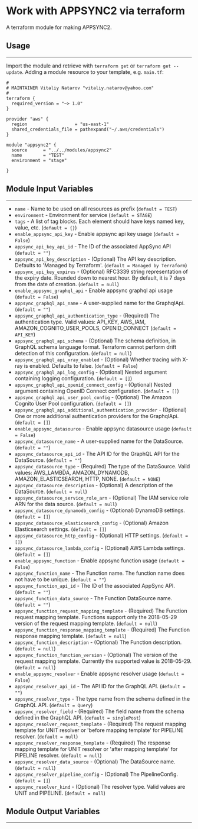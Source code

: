 # Work with APPSYNC2 via terraform

A terraform module for making APPSYNC2.


## Usage
----------------------
Import the module and retrieve with ```terraform get``` or ```terraform get --update```. Adding a module resource to your template, e.g. `main.tf`:

```
#
# MAINTAINER Vitaliy Natarov "vitaliy.natarov@yahoo.com"
#
terraform {
  required_version = "~> 1.0"
}

provider "aws" {
  region                  = "us-east-1"
  shared_credentials_file = pathexpand("~/.aws/credentials")
}

module "appsync2" {
  source      = "../../modules/appsync2"
  name        = "TEST"
  environment = "stage"

}

```

## Module Input Variables
----------------------
- `name` - Name to be used on all resources as prefix (`default = TEST`)
- `environment` - Environment for service (`default = STAGE`)
- `tags` - A list of tag blocks. Each element should have keys named key, value, etc. (`default = {}`)
- `enable_appsync_api_key` - Enable appsync api key usage (`default = False`)
- `appsync_api_key_api_id` - The ID of the associated AppSync API (`default = ""`)
- `appsync_api_key_description` - (Optional) The API key description. Defaults to 'Managed by Terraform'. (`default = Managed by Terraform`)
- `appsync_api_key_expires` - (Optional) RFC3339 string representation of the expiry date. Rounded down to nearest hour. By default, it is 7 days from the date of creation. (`default = null`)
- `enable_appsync_graphql_api` - Enable appsync graphql api usage (`default = False`)
- `appsync_graphql_api_name` - A user-supplied name for the GraphqlApi. (`default = ""`)
- `appsync_graphql_api_authentication_type` - (Required) The authentication type. Valid values: API_KEY, AWS_IAM, AMAZON_COGNITO_USER_POOLS, OPENID_CONNECT (`default = API_KEY`)
- `appsync_graphql_api_schema` - (Optional) The schema definition, in GraphQL schema language format. Terraform cannot perform drift detection of this configuration. (`default = null`)
- `appsync_graphql_api_xray_enabled` - (Optional) Whether tracing with X-ray is enabled. Defaults to false. (`default = False`)
- `appsync_graphql_api_log_config` - (Optional) Nested argument containing logging configuration. (`default = []`)
- `appsync_graphql_api_openid_connect_config` - (Optional) Nested argument containing OpenID Connect configuration. (`default = []`)
- `appsync_graphql_api_user_pool_config` - (Optional) The Amazon Cognito User Pool configuration. (`default = []`)
- `appsync_graphql_api_additional_authentication_provider` - (Optional) One or more additional authentication providers for the GraphqlApi. (`default = []`)
- `enable_appsync_datasource` - Enable appsync datasource usage (`default = False`)
- `appsync_datasource_name` - A user-supplied name for the DataSource. (`default = ""`)
- `appsync_datasource_api_id` - The API ID for the GraphQL API for the DataSource. (`default = ""`)
- `appsync_datasource_type` - (Required) The type of the DataSource. Valid values: AWS_LAMBDA, AMAZON_DYNAMODB, AMAZON_ELASTICSEARCH, HTTP, NONE. (`default = NONE`)
- `appsync_datasource_description` - (Optional) A description of the DataSource. (`default = null`)
- `appsync_datasource_service_role_arn` - (Optional) The IAM service role ARN for the data source. (`default = null`)
- `appsync_datasource_dynamodb_config` - (Optional) DynamoDB settings. (`default = []`)
- `appsync_datasource_elasticsearch_config` - (Optional) Amazon Elasticsearch settings.  (`default = []`)
- `appsync_datasource_http_config` - (Optional) HTTP settings. (`default = []`)
- `appsync_datasource_lambda_config` - (Optional) AWS Lambda settings. (`default = []`)
- `enable_appsync_function` - Enable appsync function usage (`default = False`)
- `appsync_function_name` - The Function name. The function name does not have to be unique. (`default = ""`)
- `appsync_function_api_id` - The ID of the associated AppSync API. (`default = ""`)
- `appsync_function_data_source` - The Function DataSource name. (`default = ""`)
- `appsync_function_request_mapping_template` - (Required) The Function request mapping template. Functions support only the 2018-05-29 version of the request mapping template. (`default = null`)
- `appsync_function_response_mapping_template` - (Required) The Function response mapping template. (`default = null`)
- `appsync_function_description` - (Optional) The Function description. (`default = null`)
- `appsync_function_function_version` - (Optional) The version of the request mapping template. Currently the supported value is 2018-05-29. (`default = null`)
- `enable_appsync_resolver` - Enable appsync resolver usage (`default = False`)
- `appsync_resolver_api_id` - The API ID for the GraphQL API. (`default = ""`)
- `appsync_resolver_type` - The type name from the schema defined in the GraphQL API. (`default = Query`)
- `appsync_resolver_field` - (Required) The field name from the schema defined in the GraphQL API. (`default = singlePost`)
- `appsync_resolver_request_template` - (Required) The request mapping template for UNIT resolver or 'before mapping template' for PIPELINE resolver. (`default = null`)
- `appsync_resolver_response_template` - (Required) The response mapping template for UNIT resolver or 'after mapping template' for PIPELINE resolver. (`default = null`)
- `appsync_resolver_data_source` - (Optional) The DataSource name. (`default = null`)
- `appsync_resolver_pipeline_config` - (Optional) The PipelineConfig.  (`default = []`)
- `appsync_resolver_kind` - (Optional) The resolver type. Valid values are UNIT and PIPELINE. (`default = null`)

## Module Output Variables
----------------------
